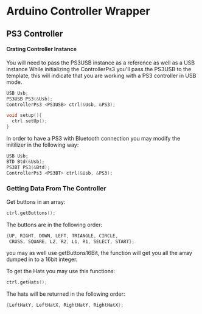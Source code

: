# Arduino Controller Wrapper


## PS3 Controller

#### Crating Controller Instance

You will need to pass the PS3USB instance as a reference as well as a USB instance
While initializing the ControllerPs3 you'll pass the PS3USB to the template, this
will indicate that you are working with a PS3 controller in USB mode.

```c++
USB Usb;
PS3USB PS3(&Usb);
ControllerPs3 <PS3USB> ctrl(&Usb, &PS3);

void setup(){
  ctrl.setUp();
}
```

In order to have a PS3 with Bluetooth connection you may modify the initilizer in the
following way:

```c++
USB Usb;
BTD Btd(&Usb);
PS3BT PS3(&Btd);
ControllerPs3 <PS3BT> ctrl(&Usb, &PS3);
```

### Getting Data From The Controller

Get buttons in an array:

```c++
ctrl.getButtons();
```

The buttons are in the following order:
```c++
{UP, RIGHT, DOWN, LEFT, TRIANGLE, CIRCLE,
 CROSS, SQUARE, L2, R2, L1, R1, SELECT, START};
```

you may as well use getButtons16Bit, the function will get you all the array
dumped in to a 16bit integer.

To get the Hats you may use this functions:
```c++
ctrl.getHats();
```

The hats will be returned in the following order:
```c++
{LeftHatY, LeftHatX, RightHatY, RightHatX};
```


